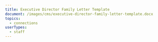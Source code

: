 ```yaml
---
title: Executive Director Family Letter Template
document: /images/cms/executive-director-family-letter-template.docx
topics:
  - connections
userTypes:
  - staff
---
```

